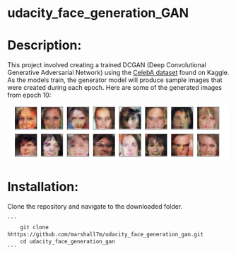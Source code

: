 # udacity_face_generation_GAN

# Description:

This project involved creating a trained DCGAN (Deep Convolutional Generative Adversarial Network) using the [CelebA dataset](https://www.kaggle.com/jessicali9530/celeba-dataset) found on Kaggle. As the models train, the generator model will produce sample images that were created during each epoch.  Here are some of the generated images from epoch 10:

![samples](https://github.com/marshall7m/udacity_face_generation_gan/blob/master/Screen%20Shot%202019-05-27%20at%201.19.53%20PM.png)

# Installation:

Clone the repository and navigate to the downloaded folder.
	
	```	
		git clone hhttps://github.com/marshall7m/udacity_face_generation_gan.git
		cd udacity_face_generation_gan
	``` 

